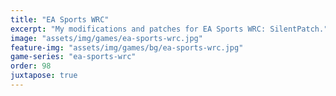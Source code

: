 ```yaml
---
title: "EA Sports WRC"
excerpt: "My modifications and patches for EA Sports WRC: SilentPatch."
image: "assets/img/games/ea-sports-wrc.jpg"
feature-img: "assets/img/games/bg/ea-sports-wrc.jpg"
game-series: "ea-sports-wrc"
order: 98
juxtapose: true
---
```

